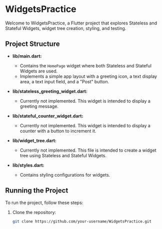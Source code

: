 # WidgetsPractice

Welcome to WidgetsPractice, a Flutter project that explores Stateless and Stateful Widgets, widget tree creation, styling, and testing.

## Project Structure

- **lib/main.dart:**
  - Contains the `HomePage` widget where both Stateless and Stateful Widgets are used.
  - Implements a simple app layout with a greeting icon, a text display area, a text input field, and a "Post" button.

- **lib/stateless_greeting_widget.dart:**
  - Currently not implemented. This widget is intended to display a greeting message.

- **lib/stateful_counter_widget.dart:**
  - Currently not implemented. This widget is intended to display a counter with a button to increment it.

- **lib/widget_tree.dart:**
  - Currently not implemented. This file is intended to create a widget tree using Stateless and Stateful Widgets.

- **lib/styles.dart:**
  - Contains styling configurations for widgets.

## Running the Project

To run the project, follow these steps:

1. Clone the repository:
   ```bash
   git clone https://github.com/your-username/WidgetsPractice.git
